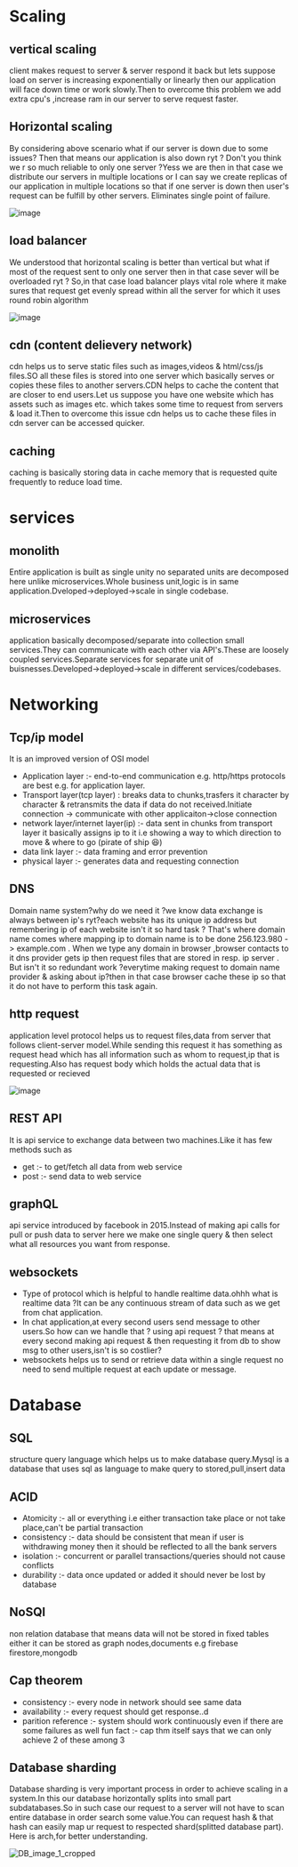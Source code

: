 # Scaling

## vertical scaling
client makes request to server & server respond it back but lets suppose load on server is increasing exponentially or linearly then our application will face down time or work slowly.Then to overcome this problem we add
extra cpu's ,increase ram in our server to serve request faster.

## Horizontal scaling
By considering above scenario what if our server is down due to some issues? Then that means our application is also down ryt ? Don't you think we r so much reliable to only one server ?Yess we are
then in that case we distribute our servers in multiple locations or I can say we create replicas of our application in multiple locations so that if one server is down then user's request can be fulfill by other servers.
Eliminates single point of failure.

![image](https://user-images.githubusercontent.com/71604396/230620668-4e96c4a8-4913-4b08-ad16-3dabeb8da176.png)

## load balancer
We understood that horizontal scaling is better than vertical but what if most of the request sent to only one server then in that case sever will be overloaded ryt ? So,in that case load balancer plays vital role where it make sures that request get evenly spread within all the server for which it uses round robin algorithm

![image](https://user-images.githubusercontent.com/71604396/230664368-2285aded-09be-4eb6-ba53-fff8e514cf12.png)

## cdn (content delievery network)
cdn helps us to serve static files such as images,videos & html/css/js files.SO all these files is stored into one server which basically serves or copies these files to another servers.CDN helps to cache the content that are closer to end users.Let us suppose you have one website which has assets such as images etc. which takes some time to request from servers & load it.Then to overcome this issue cdn helps us to cache these files in cdn server can be accessed quicker.

## caching
caching is basically storing data in cache memory that is requested quite frequently to reduce load time.

# services
## monolith
Entire application is built as single unity no separated units are decomposed here unlike microservices.Whole business unit,logic is in same application.Dveloped->deployed->scale in single codebase.

## microservices
application basically decomposed/separate into collection small services.They can communicate with each other via API's.These are loosely coupled services.Separate services for separate unit of buisnesses.Developed->deployed->scale in different services/codebases.

# Networking
## Tcp/ip model
It is an improved version of OSI model
- Application layer :- end-to-end communication e.g. http/https protocols are best e.g. for application layer.
- Transport layer(tcp layer) : breaks data to chunks,trasfers it character by character & retransmits the data if data do not received.Initiate connection -> communicate with other applicaiton->close connection
- network layer/internet layer(ip) :- data sent in chunks from transport layer it basically assigns ip to it i.e showing a way to which direction to move & where to go (pirate of ship 😆)
- data link layer :- data framing and error prevention
- physical layer :- generates data and requesting connection 

## DNS
Domain name system?why do we need it ?we know data exchange is always between ip's ryt?each website has its unique ip address but remembering ip of each website isn't it so hard task ? That's where domain name comes where mapping ip to domain name is to be done 256.123.980 -> example.com .
When we type any domain in browser ,browser contacts to it dns provider gets ip then request files that are stored in resp. ip server .
But isn't it so redundant work ?everytime making request to domain name provider & asking about ip?then in that case browser cache these ip so that it do not have to perform this task again.

## http request 
application level protocol helps us to request files,data from server that follows client-server model.While sending this request it has something as request head which has all information such as whom to request,ip that is requesting.Also has request body which holds the actual data that is requested or recieved

![image](https://user-images.githubusercontent.com/71604396/230789033-d3e8f143-3493-403c-af0f-84d7b5a67473.png)

## REST API
It is api service to exchange data between two machines.Like it has few methods such as
- get :- to get/fetch all data from web service
- post :- send data to web service

## graphQL
api service introduced by facebook in 2015.Instead of making api calls for pull or push data to server here we make one single query & then select what all resources you want from response.

## websockets
- Type of protocol which is helpful to handle realtime data.ohhh what is realtime data ?It can be any continuous stream of data such as we get from chat application.
- In chat application,at every second users send message to other users.So how can we handle that ? using api request ? that means at every second making api request & then requesting it from db to show msg to other users,isn't is so costlier?
- websockets helps us to send or retrieve data within a single request no need to send multiple request at each update or message.

# Database
## SQL
structure query language which helps us to make database query.Mysql is a database that uses sql as language to make query to stored,pull,insert data

## ACID
- Atomicity :- all or everything i.e either transaction take place or not take place,can't be partial transaction
- consistency :- data should be consistent that mean if user is withdrawing money then it should be reflected to all the bank servers
- isolation :- concurrent or parallel transactions/queries should not cause conflicts
- durability :- data once updated or added it should never be lost by database

## NoSQl
non relation database that means data will not be stored in fixed tables either it can be stored as graph nodes,documents e.g firebase firestore,mongodb

## Cap theorem
- consistency :- every node in network should see same data
- availability :- every request should get response..d
- parition reference :- system should work continuously even if there are some failures as well
fun fact :- cap thm itself says that we can only achieve 2 of these among 3

## Database sharding
Database sharding is very important process in order to achieve scaling in a system.In this our database horizontally splits into small part subdatabases.So in such case our request to a server will not have to scan entire database in order search some value.You can request hash & that hash can easily map ur request to respected shard(splitted database part).
Here is arch,for better understanding.

![DB_image_1_cropped](https://github.com/Amark19/system-design/assets/71604396/8382c5d0-42a5-46c6-bbb3-22c2b562a34c)


